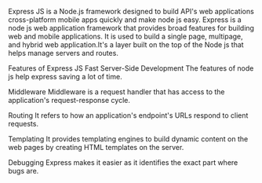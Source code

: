Express JS is a Node.js framework designed to build API's web applications cross-platform mobile apps quickly and make node js easy. Express is a node js web application framework that provides broad features for building web and mobile applications. It is used to build a single page, multipage, and hybrid web application.It's a layer built on the top of the Node js that helps manage servers and routes.

Features of Express JS Fast Server-Side Development The features of node js help express saving a lot of time.

Middleware Middleware is a request handler that has access to the application's request-response cycle.

Routing It refers to how an application's endpoint's URLs respond to client requests.

Templating It provides templating engines to build dynamic content on the web pages by creating HTML templates on the server.

Debugging Express makes it easier as it identifies the exact part where bugs are.